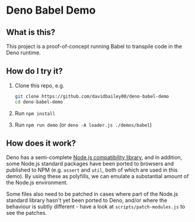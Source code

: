 # Deno Babel Demo

## What is this?

This project is a proof-of-concept running Babel to transpile code in the Deno runtime.

## How do I try it?

1. Clone this repo, e.g.

   ```sh
   git clone https://github.com/davidbailey00/deno-babel-demo
   cd deno-babel-demo
   ```

2. Run `npm install`

3. Run `npm run demo` (or `deno -A loader.js ./demos/babel`)

## How does it work?

Deno has a semi-complete [Node.js compatibility library](https://deno.land/std/node/), and in addition, some Node.js standard packages have been ported to browsers and published to NPM (e.g. `assert` and `util`, both of which are used in this demo). By using these as polyfills, we can emulate a substantial amount of the Node.js environment.

Some files also need to be patched in cases where part of the Node.js standard library hasn't yet been ported to Deno, and/or where the behaviour is subtly different - have a look at `scripts/patch-modules.js` to see the patches.
